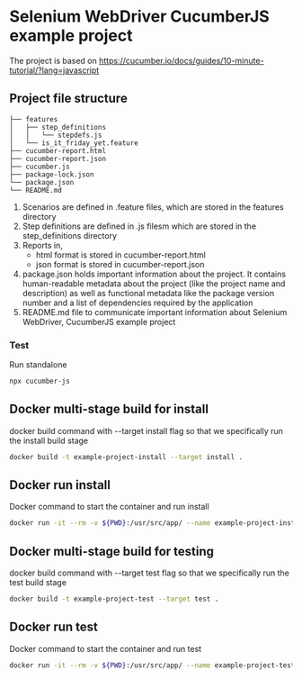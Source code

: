 # Selenium WebDriver CucumberJS example project

The project is based on https://cucumber.io/docs/guides/10-minute-tutorial/?lang=javascript

## Project file structure

```
├── features
│   ├── step_definitions
│   │   └── stepdefs.js
│   └── is_it_friday_yet.feature
├── cucumber-report.html
├── cucumber-report.json
├── cucumber.js
├── package-lock.json
└── package.json
└── README.md 
```

1. Scenarios are defined in .feature files, which are stored in the features directory 
2. Step definitions are defined in .js filesm which are stored in the step_definitions directory
3. Reports in,
    - html format is stored in cucumber-report.html
    - json format is stored in cucumber-report.json
4. package.json holds important information about the project. It contains human-readable metadata about the project (like the project name and description) as well as functional metadata like the package version number and a list of dependencies required by the application
5. README.md file to communicate important information about Selenium WebDriver, CucumberJS example project

### Test

Run standalone

```sh
npx cucumber-js
```

## Docker multi-stage build for install
docker build command with --target install flag so that we specifically run the install build stage
```sh
docker build -t example-project-install --target install . 
```

## Docker run install

Docker command to start the container and run install
```sh
docker run -it --rm -v ${PWD}:/usr/src/app/ --name example-project-install example-project-install 
```

## Docker multi-stage build for testing
docker build command with --target test flag so that we specifically run the test build stage
```sh
docker build -t example-project-test --target test . 
```

## Docker run test

Docker command to start the container and run test
```sh
docker run -it --rm -v ${PWD}:/usr/src/app/ --name example-project-test example-project-test
```
